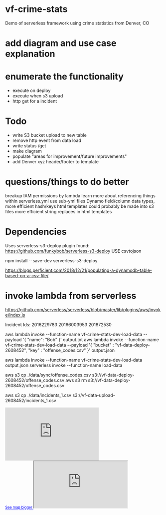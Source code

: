 # vf-crime-stats
Demo of serverless framework using crime statistics from Denver, CO

# add diagram and use case explanation

# enumerate the functionality
- execute on deploy
- execute when s3 upload
- http get for a incident

# Todo
- write S3 bucket upload to new table
- remove http event from data load
- write status /get
- make diagram
- populate "areas for improvement/future improvements"
- add Denver xyz header/footer to template

# questions/things to do better
breakup IAM permissions by lambda
learn more about referencing things within serverless.yml
use sub-yml files
Dynamo field/column data types, more efficient hash/keys
html templates could probably be made into s3 files
more efficient string replaces in html templates

# Dependencies
Uses serverless-s3-deploy plugin found: https://github.com/funkybob/serverless-s3-deploy
USE csvtojson

npm install --save-dev serverless-s3-deploy

https://blogs.perficient.com/2018/12/21/populating-a-dynamodb-table-based-on-a-csv-file/



# invoke lambda from serverless
https://github.com/serverless/serverless/blob/master/lib/plugins/aws/invoke/index.js

Incident Ids:
2016229783
20166003953
201872530

aws lambda invoke --function-name vf-crime-stats-dev-load-data --payload '{ "name": "Bob" }' output.txt
aws lambda invoke --function-name vf-crime-stats-dev-load-data --payload '{ "bucket" : "vf-data-deploy-2608452", "key" : "offense_codes.csv" }' output.json


aws lambda invoke --function-name vf-crime-stats-dev-load-data  output.json
serverless invoke --function-name load-data

aws s3 cp ./data/sync/offense_codes.csv s3://vf-data-deploy-2608452/offense_codes.csv
aws s3 rm s3://vf-data-deploy-2608452/offense_codes.csv

aws s3 cp ./data/incidents_1.csv s3://vf-data-upload-2608452/incidents_1.csv



<iframe
  width="300"
  height="170"
  frameborder="0"
  scrolling="no"
  marginheight="0"
  marginwidth="0"
  src="https://maps.google.com/maps?q='+YOUR_LAT+','+YOUR_LON+'&hl=es&z=14&amp;output=embed"
 >
 </iframe>
 <br />
 <small>
   <a
    href="https://maps.google.com/maps?q='+data.lat+','+data.lon+'&hl=es;z=14&amp;output=embed"
    style="color:#0000FF;text-align:left"
    target="_blank"
   >
     See map bigger
   </a>
 </small>


<iframe src = "https://maps.google.com/maps?q=10.305385,77.923029&hl=es;z=14&amp;output=embed"></iframe>
